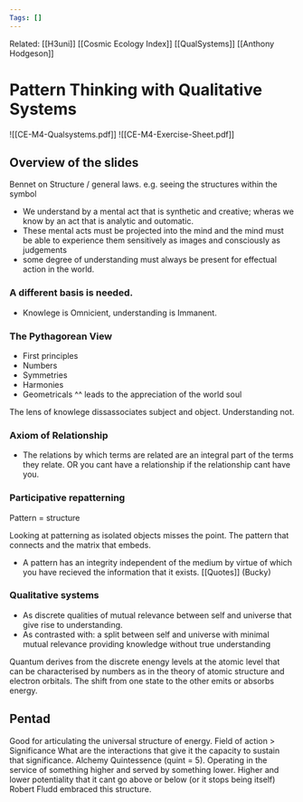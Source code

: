 ```yaml
---
Tags: []
---
```

Related: [[H3uni]] [[Cosmic Ecology Index]] [[QualSystems]] [[Anthony Hodgeson]]
# Pattern Thinking with Qualitative Systems

![[CE-M4-Qualsystems.pdf]]
![[CE-M4-Exercise-Sheet.pdf]]

## Overview of the slides
Bennet on Structure / general laws. e.g. seeing the structures within the symbol

- We understand by a mental act that is synthetic and creative; wheras we know by an act that is analytic and outomatic. 
- These mental acts must be projected into the mind and the mind must be able to experience them sensitively as images and consciously as judgements
- some degree of understanding must always be present for effectual action in the world.

### A different basis is needed.
- Knowlege is Omnicient, understanding is Immanent.

### The Pythagorean View
- First principles
- Numbers
- Symmetries
- Harmonies
- Geometricals
^^ leads to the appreciation of the world soul

The lens of knowlege dissassociates subject and object. Understanding not.

### Axiom of Relationship
- The relations by which terms are related are an integral part of the terms they relate.
 OR you cant have a relationship if the relationship cant have you.
 
 ### Participative repatterning
 Pattern = structure
 
 Looking at patterning as isolated objects misses the point. The pattern that connects and the matrix that embeds. 
 - A pattern has an integrity independent of the medium by virtue of which you have recieved the information that it exists. [[Quotes]] (Bucky)

### Qualitative systems 
- As discrete qualities of mutual relevance between self and universe that give rise to understanding. 
- As contrasted with: a split between self and universe with minimal mutual relevance providing knowledge without true understanding

Quantum derives from the discrete enengy levels at the atomic level that can be characterised by numbers as in the theory of atomic structure and electron orbitals. The shift from one state to the other emits or absorbs energy. 

## Pentad
Good for articulating the universal structure of energy. 
Field of action > Significance
What are the interactions that give it the capacity to sustain that significance. 
Alchemy Quintessence (quint = 5). Operating in the service of something higher and served by something lower. 
Higher and lower potentiality that it cant go above or below (or it stops being itself)
Robert Fludd embraced this structure. 